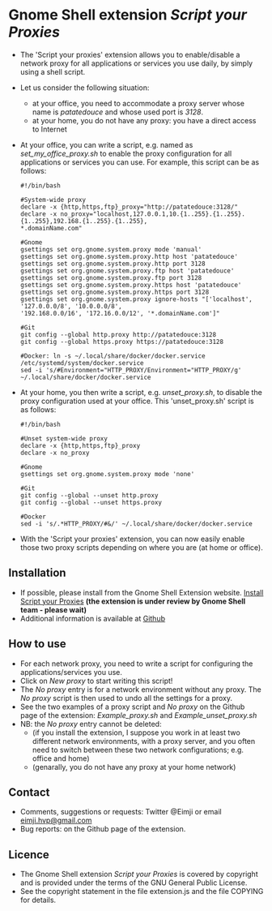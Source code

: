 # Gnome Shell extension *Script your Proxies*

*   The 'Script your proxies' extension allows you to enable/disable a network proxy for all applications 
or services you use daily, by simply using a shell script. 

*   Let us consider the following situation:
        
    -   at your office, you need to accommodate a proxy server whose name is *patatedouce* and whose 
    used port is *3128*.  
    -   at your home, you do not have any proxy: you have a direct access to Internet

*   At your office, you can write a script, e.g. named as *set_my_office_proxy.sh* to enable the proxy 
configuration for all applications or services you can use. For example, this script can be as follows:
        
        #!/bin/bash

        #System-wide proxy
        declare -x {http,https,ftp}_proxy="http://patatedouce:3128/"
        declare -x no_proxy="localhost,127.0.0.1,10.{1..255}.{1..255}.{1..255},192.168.{1..255}.{1..255},
        *.domainName.com"

        #Gnome
        gsettings set org.gnome.system.proxy mode 'manual' 
        gsettings set org.gnome.system.proxy.http host 'patatedouce'
        gsettings set org.gnome.system.proxy.http port 3128
        gsettings set org.gnome.system.proxy.ftp host 'patatedouce'
        gsettings set org.gnome.system.proxy.ftp port 3128
        gsettings set org.gnome.system.proxy.https host 'patatedouce'
        gsettings set org.gnome.system.proxy.https port 3128
        gsettings set org.gnome.system.proxy ignore-hosts "['localhost', '127.0.0.0/8', '10.0.0.0/8', 
        '192.168.0.0/16', '172.16.0.0/12', '*.domainName.com']"

        #Git
        git config --global http.proxy http://patatedouce:3128
        git config --global https.proxy https://patatedouce:3128

        #Docker: ln -s ~/.local/share/docker/docker.service /etc/systemd/system/docker.service
        sed -i 's/#Environment="HTTP_PROXY/Environment="HTTP_PROXY/g' ~/.local/share/docker/docker.service

*   At your home, you then write a script, e.g. *unset_proxy.sh*, to disable the proxy configuration used 
at your office. This 'unset_proxy.sh' script is as follows:

        #!/bin/bash

        #Unset system-wide proxy
        declare -x {http,https,ftp}_proxy
        declare -x no_proxy

        #Gnome
        gsettings set org.gnome.system.proxy mode 'none'

        #Git
        git config --global --unset http.proxy
        git config --global --unset https.proxy

        #Docker
        sed -i 's/.*HTTP_PROXY/#&/' ~/.local/share/docker/docker.service

*   With the 'Script your proxies' extension, you can now easily enable those two proxy scripts depending 
on where you are (at home or office).


## Installation 

*   If possible, please install from the Gnome Shell Extension website.
[Install Script your Proxies](https://extensions.gnome.org/ "Gnome Shell extension page") **(the extension is under review by Gnome Shell team - please wait)**
*   Additional information is available at 
[Github](https://github.com/Eimji/gnome-shell-extension-scriptproxies "Github of the extension")


## How to use

*   For each network proxy, you need to write a script for configuring the applications/services you use. 
*   Click on *New proxy* to start writing this script!
*   The *No proxy* entry is for a network environment without any proxy. The *No proxy* script is then 
used to undo all the settings for a proxy.
*   See the two examples of a proxy script and *No proxy* on the Github page of the extension:
*Example_proxy.sh* and *Example_unset_proxy.sh*
*   NB: the *No proxy* entry cannot be deleted:
    -   (if you install the extension, I suppose you work in at least two different 
    network environments, with a proxy server, and you often need to switch between 
    these two network configurations; e.g. office and home) 
    -   (genarally, you do not have any proxy at your home network)


## Contact

*   Comments, suggestions or requests: Twitter @Eimji or email eimji.hvp@gmail.com
*   Bug reports: on the Github page of the extension. 


## Licence

*   The Gnome Shell extension *Script your Proxies* is covered by copyright and is provided under the terms
of the GNU General Public License.
*   See the copyright statement in the file extension.js and the file
COPYING for details.

